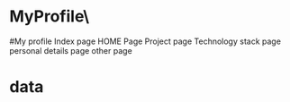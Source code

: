 # MyProfile\
#My profile
Index page
HOME Page
Project page
Technology stack page
personal details page
other page
# data
